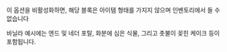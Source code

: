 이 옵션을 비활성화하면, 해당 블록은 아이템 형태를 가지지 않으며 인벤토리에서 들 수 없습니다

바닐라 예시에는 엔드 및 네더 포탈, 화분에 심은 식물, 그리고 촛불이 꽂힌 케이크 등이 포함됩니다.